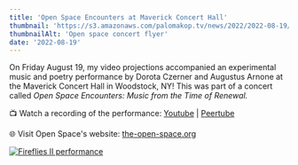 ```yaml
---
title: 'Open Space Encounters at Maverick Concert Hall'
thumbnail: 'https://s3.amazonaws.com/palomakop.tv/news/2022/2022-08-19/open_space_flyer.jpg'
thumbnailAlt: 'Open space concert flyer'
date: '2022-08-19'
---
```


<p>
  On Friday August 19, my video projections accompanied an experimental music and poetry performance by Dorota Czerner and Augustus Arnone at the Maverick Concert Hall in Woodstock, NY! This was part of a concert called <i>Open Space Encounters: Music from the Time of Renewal.</i>
</p>
<p>
  📺 Watch a recording of the performance: <a href="https://youtu.be/OQwS-9BTM5U" rel="noopener" target="_blank">Youtube</a> | <a href="https://videos.scanlines.xyz/w/mfuMcSpTs7EaPbqVva7X6Y" rel="noopener" target="_blank">Peertube</a>
</p>
<p>
  🌐 Visit Open Space's website: <a href="https://the-open-space.org" rel="noopener" target="_blank">the-open-space.org</a>
</p>
<div class="photo-grid-vertical lightbox" id="fireflies-lightbox">
<a href="https://s3.amazonaws.com/palomakop.tv/news/2022/2022-08-19/fireflies_1_2000px.jpg" title="Fireflies II performance">
<img alt="Fireflies II performance" loading="lazy" src="https://s3.amazonaws.com/palomakop.tv/news/2022/2022-08-19/fireflies_1_1440px.jpg"/>
</a>
</div>
<script>
  var fireflies_lightbox = new SimpleLightbox({elements: '#fireflies-lightbox a'});
  </script>
